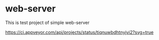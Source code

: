 # web-server
This is test project of simple web-server


https://ci.appveyor.com/api/projects/status/tiqnuwbdhtnyjvi2?svg=true
